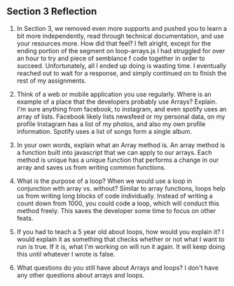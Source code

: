 ## Section 3 Reflection

1. In Section 3, we removed even more supports and pushed you to learn a bit more independently, read through technical documentation, and use your resources more. How did that feel? I felt alright, except for the ending portion of the segment on loop-arrays.js I had struggled for over an hour to try and piece of semblance f code together in order to succeed. Unfortunately, all I ended up doing is wasting time. I eventually reached out to wait for a response, and simply continued on to finish the rest of my assignments.

2. Think of a web or mobile application you use regularly. Where is an example of a place that the developers probably use Arrays? Explain.
I'm sure anything from facebook, to instagram, and even spotify uses an array of lists. Facebook likely lists newsfeed or my personal data, on my profile Instagram has a list of my photos, and also my own profile information. Spotify uses a list of songs form a single album.
3. In your own words, explain what an Array method is.
An array method is a function built into javascript that we can apply to our arrays. Each method is unique has a unique function that performs a change in our array and saves us from writing common functions.
4. What is the purpose of a loop? When we would use a loop in conjunction with array vs. without?
Similar to array functions, loops help us from writing long blocks of code individually. Instead of writing a count down from 1000, you could code a loop, which will conduct this method freely. This saves the developer some time to focus on other feats.
5. If you had to teach a 5 year old about loops, how would you explain it?
I would explain it as something that checks whether or not what I want to run is true. If it is, what I'm working on will run it again. It will keep doing this until whatever I wrote is false.
6. What questions do you still have about Arrays and loops?
I don't have any other questions about arrays and loops. 
